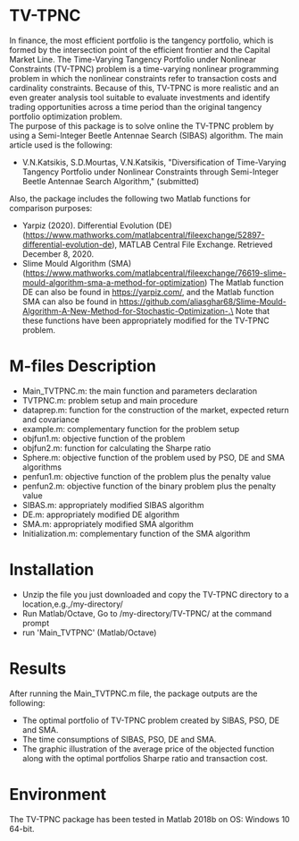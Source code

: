 # TV-TPNC
In finance, the most efficient portfolio is the tangency portfolio, which is formed by the intersection point of the efficient frontier and the Capital Market Line.
The Time-Varying Tangency Portfolio under Nonlinear Constraints (TV-TPNC) problem is a time-varying nonlinear programming problem in which the nonlinear constraints refer to transaction costs and cardinality constraints. Because of this, TV-TPNC is more realistic and an even greater analysis tool suitable to evaluate investments and identify trading opportunities across a time period than the original tangency portfolio optimization problem.\
The purpose of this package is to solve online the TV-TPNC problem by using a Semi-Integer Beetle Antennae Search (SIBAS) algorithm. The main article used is the following:
*	V.N.Katsikis, S.D.Mourtas, V.N.Katsikis, "Diversification of Time-Varying Tangency Portfolio under Nonlinear Constraints through Semi-Integer Beetle Antennae Search Algorithm," (submitted)

Also, the package includes the following two Matlab functions for comparison purposes:
*	Yarpiz (2020). Differential Evolution (DE) (https://www.mathworks.com/matlabcentral/fileexchange/52897-differential-evolution-de), MATLAB Central File Exchange. Retrieved December 8, 2020.
*	Slime Mould Algorithm (SMA) (https://www.mathworks.com/matlabcentral/fileexchange/76619-slime-mould-algorithm-sma-a-method-for-optimization)
The Matlab function DE can also be found in https://yarpiz.com/, and the Matlab function SMA can also be found in https://github.com/aliasghar68/Slime-Mould-Algorithm-A-New-Method-for-Stochastic-Optimization-.\
Note that these functions have been appropriately modified for the TV-TPNC problem.

# M-files Description
*	Main_TVTPNC.m: the main function and parameters declaration
*	TVTPNC.m: problem setup and main procedure
*	dataprep.m: function for the construction of the market, expected return and covariance
*	example.m: complementary function for the problem setup
*	objfun1.m: objective function of the problem
*	objfun2.m: function for calculating the Sharpe ratio
*	Sphere.m: objective function of the problem used by PSO, DE and SMA algorithms
*	penfun1.m: objective function of the problem plus the penalty value
*	penfun2.m: objective function of the binary problem plus the penalty value
*	SIBAS.m: appropriately modified SIBAS algorithm
*	DE.m: appropriately modified DE algorithm
*	SMA.m: appropriately modified SMA algorithm
*	Initialization.m: complementary function of the SMA algorithm

# Installation
*	Unzip the file you just downloaded and copy the TV-TPNC directory to a location,e.g.,/my-directory/
*	Run Matlab/Octave, Go to /my-directory/TV-TPNC/ at the command prompt
*	run 'Main_TVTPNC' (Matlab/Octave)

# Results
After running the Main_TVTPNC.m file, the package outputs are the following:
*	The optimal portfolio of TV-TPNC problem created by SIBAS, PSO, DE and SMA.
*	The time consumptions of SIBAS, PSO, DE and SMA.
*	The graphic illustration of the average price of the objected function along with the optimal portfolios Sharpe ratio and transaction cost.

# Environment
The TV-TPNC package has been tested in Matlab 2018b on OS: Windows 10 64-bit.
